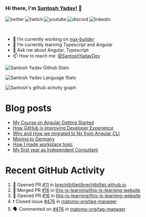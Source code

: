 ### Hi there, I'm [Santosh Yadav!](https://santoshyadav.dev) 👋

<p>
<a href="https://twitter.com/SantoshYadavDev">
   <img align="left" alt="twitter" src="https://img.shields.io/badge/Twitter-1DA1F2?style=for-the-badge&logo=twitter&logoColor=white" />
</a>&nbsp;&nbsp;

<a href="https://www.twitch.tv/santoshyadavdev">
   <img align="left" alt="twitch" src="https://img.shields.io/badge/Twitch-9146FF?style=for-the-badge&logo=twitch&logoColor=white" />
</a>&nbsp;&nbsp;

<a href="https://www.youtube.com/c/TechTalksWithSantosh">
   <img align="left" alt="youtube" src="https://img.shields.io/badge/YouTube-FF0000?style=for-the-badge&logo=youtube&logoColor=white" />
</a>&nbsp;&nbsp;

<a href="https://discord.gg/m6cNkVfXrQ">
   <img align="left" alt="discord" src="https://img.shields.io/badge/Discord-7289DA?style=for-the-badge&logo=discord&logoColor=white" />
</a>&nbsp;&nbsp;

<a href="https://www.linkedin.com/in/santoshyadavdev/">
   <img align="left" alt="linkedin" src="https://img.shields.io/badge/LinkedIn-0077B5?style=for-the-badge&logo=linkedin&logoColor=white" />
</a>
<p/>

<br/>
<p>

- 🔭 I’m currently working on [ngx-builder](https://github.com/ngx-builders)
- 🌱 I’m currently learning Typescript and Angular
- 💬 Ask me about Angular, Typescript
- 📫 How to reach me: [@SantoshYadavDev](https://twitter.com/SantoshYadavDev)

</p>

![Santosh Yadav Github Stats](https://github-readme-stats.vercel.app/api?username=SantoshYadavDev&show_icons=true&include_all_commits=true&theme=radical)

![Santosh Yadav Language Stats](https://github-readme-stats.vercel.app/api/top-langs/?username=SantoshYadavDev&layout=compact&theme=radical)

![Santosh's github activity graph](https://activity-graph.herokuapp.com/graph?username=SantoshYadavDev&theme=dracula)

# Blog posts
<!-- BLOG-POST-LIST:START -->
- [My Course on Angular Getting Started](https://dev.to/santoshyadav198613/my-course-on-angular-getting-started-3jec)
- [How GitHub is Improving Developer Experience](https://dev.to/this-is-learning/how-github-is-improving-developer-experience-8jj)
- [Why and How we migrated to Nx from Angular CLI](https://dev.to/this-is-angular/why-and-how-we-migrated-to-nx-from-angular-cli-5a61)
- [Moving to Germany](https://dev.to/santoshyadav198613/moving-to-germany-4no9)
- [How I made workplace toxic](https://dev.to/this-is-learning/how-i-made-workplace-toxic-1ici)
- [My first year as Independent Consultant](https://dev.to/this-is-learning/my-first-year-as-independent-consultant-49ij)
<!-- BLOG-POST-LIST:END -->

# Recent GitHub Activity
<!--START_SECTION:activity-->
1. 💪 Opened PR [#11](https://github.com/brechtbilliet/brechtbilliet.github.io/pull/11) in [brechtbilliet/brechtbilliet.github.io](https://github.com/brechtbilliet/brechtbilliet.github.io)
2. 🎉 Merged PR [#16](https://github.com/this-is-learning/this-is-learning-website/pull/16) in [this-is-learning/this-is-learning-website](https://github.com/this-is-learning/this-is-learning-website)
3. 💪 Opened PR [#16](https://github.com/this-is-learning/this-is-learning-website/pull/16) in [this-is-learning/this-is-learning-website](https://github.com/this-is-learning/this-is-learning-website)
4. ❗️ Closed issue [#476](https://github.com/matomo-org/tag-manager/issues/476) in [matomo-org/tag-manager](https://github.com/matomo-org/tag-manager)
5. 🗣 Commented on [#476](https://github.com/matomo-org/tag-manager/issues/476) in [matomo-org/tag-manager](https://github.com/matomo-org/tag-manager)
<!--END_SECTION:activity-->
